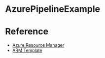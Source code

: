 # AzurePipelineExample
# Reference
- [Azure Resource Manager](https://learn.microsoft.com/en-us/azure/azure-resource-manager/management/overview)
- [ARM Template](https://learn.microsoft.com/en-us/azure/azure-resource-manager/templates/overview)

